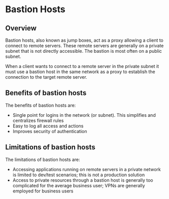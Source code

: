 # Bastion Hosts
## Overview
Bastion hosts, also known as jump boxes, act as a proxy allowing a client to connect to remote servers. These remote servers are generally on a private subnet that is not directly accessible. The bastion is most often on a public subnet.

When a client wants to connect to a remote server in the private subnet it must use a bastion host in the same network as a proxy to establish the connection to the target remote server.

## Benefits of bastion hosts

The benefits of bastion hosts are:

* Single point for logins in the network (or subnet). This simplifies and centralizes firewall rules
* Easy to log all access and actions
* Improves security of authentication

## Limitations of bastion hosts

The limitations of bastion hosts are:

* Accessing applications running on remote servers in a private network is limited to dev/test scenarios; this is not a production solution
* Access to private resources through a bastion host is generally too complicated for the average business user; VPNs are generally employed for business users